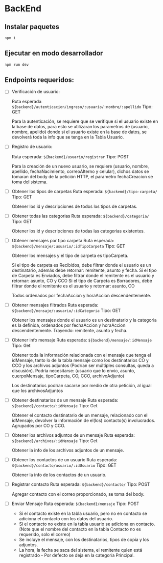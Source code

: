 # BackEnd

## Instalar paquetes

```Bash
npm i
```

## Ejecutar en modo desarrollador

```Bash
npm run dev
```

## Endpoints requeridos:

- [ ] Verificación de usuario:

    Ruta esperada: `${backend}/autenticacion/ingreso/:usuario/:nombre/:apellido`
    Tipo: GET

    Para la autenticación, se requiere que se verifique si el usuario existe en la base de datos, para esto se utilizaran los parametros de (usuario, nombre, apelido) donde si el usuario existe en la base de datos, se devolverá toda la info que se tenga en la Tabla Usuario.

- [ ] Registro de usuario:

    Ruta esperada: `${backend}/usuario/registrar`
    Tipo: POST

    Para la creación de un nuevo usuario, se requiere (usuario, nombre, apellido, fechaNacimiento, correoAlterno y celular), dichos datos se tomaran del body de la petición HTTP, el parametro fechaCreacion se toma del sistema.

- [ ] Obtener los tipos de carpetas
Ruta esperada: `${backend}/tipo-carpeta/`
Tipo: GET

    Obtener los id y descripciones de todos los tipos de carpetas.

- [ ] Obtener todas las categorias
Ruta esperada: `${backend}/categoria/`
Tipo: GET

    Obtener los id y descripciones de todas las categorias existentes.

- [ ] Obtener mensajes por tipo carpeta
Ruta esperada: `${backend}/mensaje/:usuario/:idTipoCarpeta`
Tipo: GET

    Obtener los mensajes  y el tipo de carpeta es tipoCarpeta.

    Si el tipo de carpeta es Recibidos, debe filtrar donde el usuario es un destinatario, además debe retornar: remitente, asunto y fecha.
    Si el tipo de Carpeta es Enviados, debe filtrar donde el remitente es el usuario y retornar: asunto, CO y CCO
    Si el tipo de Carpeta es Borradores, debe filtrar donde el remitente es el usuario y retornar: asunto, CO

    Todos ordenados por fechaAccion y horaAccion descendentemente.

- [ ] Obtener mensajes filtrados
Ruta esperada: `${backend}/mensaje/:usuario/:idCategoria`
Tipo: GET

    Obtener los mensajes donde el usuario es un destinatario y la categoria es la definida, ordenados por fechaAccion y horaAccion descendentemente. Trayendo: remitente, asunto y fecha.

- [ ] Obtener info mensaje
Ruta esperada: `${backend}/mensaje/:idMensaje`
Tipo: Get

    Obtener toda la información relacionada con el mensaje que tenga el idMensaje, tanto lo de la tabla mensaje como los destinatarios CO y CCO y los archivos adjuntos (Podrían ser múltiples consultas, queda a discusión).
    Podría necesitarse: (usuario que lo envio, asunto, cuerpoMensaje, tipoCarpeta, CO, CCO, archivoAdjunto)

    Los destinatarios podrían sacarse por medio de otra petición, al igual que los archivosAdjuntos

- [ ] Obtener destinatarios de un mensaje
Ruta esperada: `${backend}/contacto/:idMensaje`
Tipo: Get

    Obtener el contacto destinatario de un mensaje, relacionado con el idMensaje, devolver la información de el(los) contacto(s) involucrados. Agrupados por CO y CCO.

- [ ] Obtener los archivos adjuntos de un mensaje
Ruta esperada: `${backend}/archivos/:idMensaje`
Tipo: Get

    Obtener la info de los archivos adjuntos de un mensaje.

- [ ] Obtener los contactos de un usuario
Ruta esperada: `${backend}/contacto/usuario/:idUsuario`
Tipo: GET

    Obtener la info de los contactos de un usuario.

- [ ] Registrar contacto
Ruta esperada: `${backend}/contacto/`
Tipo: POST

    Agregar contacto con el correo proporcionado, se toma del body.

- [ ] Enviar Mensaje
Ruta esperada: `${backend}/mensaje`
Tipo: POST

    - Si el contacto existe en la tabla usuario, pero no en contacto se adiciona el contacto con los datos del usuario.
    - Si el contacto no existe en la tabla usuario se adiciona en contacto. (Note que el nombre del contacto en la tabla Contacto no es requerido, solo el correo)
    - Se incluye el mensaje, con los destinatarios, tipos de copia y los adjuntos.
    - La hora, la fecha se saca del sistema, el remitente quien está registrado - Por defecto se deja en la categoría Principal.

<!--
- [ ] Obtener
Ruta esperada: `${backend}/`
Tipo:
-->
